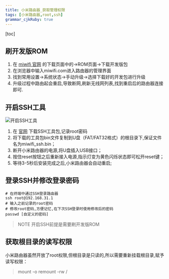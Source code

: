 ```yaml
---
title: 小米路由器_获取管理权限
tags: [小米路由器,root,ssh]
grammar_cjkRuby: true
---
```


[toc]


## 刷开发版ROM

1.  在 [miwifi 官网][1] 的下载页面中的->ROM页面->下载开发版包
2.  在浏览器中输入miwifi.com进入路由器的管理界面
3.  找到常用设置->系统状态->手动升级->选择下载好的开发包进行升级
4.  升级过程中路由起会重启,导致断网,刷新无线网列表,找到重启后的路由器连接即可.

## 开启SSH工具

![开启SSH工具][2]

1. 在 [官网][3] 下载SSH工具包,记录root密码
1. 将下载的工具包bin文件复制到U盘（FAT/FAT32格式）的根目录下,保证文件名为miwifi_ssh.bin；
2. 断开小米路由器的电源,将U盘插入USB接口；
3. 按住reset按钮之后重新接入电源,指示灯变为黄色闪烁状态即可松开reset键；
4. 等待3-5秒后安装完成之后,小米路由器会自动重启;


## 登录SSH并修改登录密码

```
# 在终端中通过SSH登录路由器
ssh root@192.168.31.1
# 输入之前记录的root密码
# 修改root密码,方便记忆,在下次SSH登录时使用修改后的密码
passwd [自定义的密码]
```


> NOTE
> 开启SSH前提是需要刷开发版ROM

## 获取根目录的读写权限

小米路由器虽然开放了root权限,但根目录是只读的,所以需要重新挂载根目录,赋予读写权限：

> mount -o remount -rw /


  [1]: http://www1.miwifi.com/miwifi_download.html
  [2]: https://www.github.com/niuyongjie/imageBed/raw/master/1502056412406.jpg
  [3]: http://d.miwifi.com/rom/ssh
